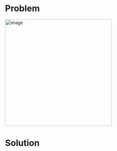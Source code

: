 # Problem
<img width="350" alt="image" src="https://github.com/user-attachments/assets/a28b0c41-8413-43c3-865b-0b227f6d8ece" />

# Solution




